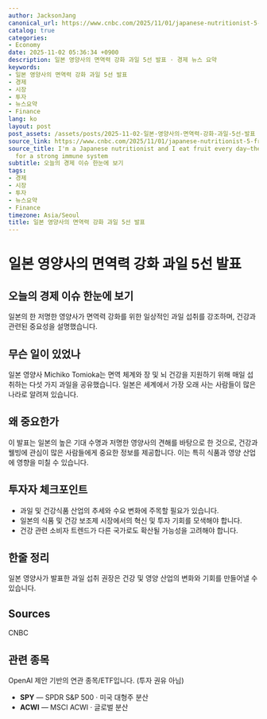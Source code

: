 ```yaml
---
author: JacksonJang
canonical_url: https://www.cnbc.com/2025/11/01/japanese-nutritionist-5-fruits-i-eat-every-day-for-longevity-and-brain-health.html
catalog: true
categories:
- Economy
date: 2025-11-02 05:36:34 +0900
description: 일본 영양사의 면역력 강화 과일 5선 발표 · 경제 뉴스 요약
keywords:
- 일본 영양사의 면역력 강화 과일 5선 발표
- 경제
- 시장
- 투자
- 뉴스요약
- Finance
lang: ko
layout: post
post_assets: /assets/posts/2025-11-02-일본-영양사의-면역력-강화-과일-5선-발표
source_link: https://www.cnbc.com/2025/11/01/japanese-nutritionist-5-fruits-i-eat-every-day-for-longevity-and-brain-health.html
source_title: I'm a Japanese nutritionist and I eat fruit every day—these 5 are best
  for a strong immune system
subtitle: 오늘의 경제 이슈 한눈에 보기
tags:
- 경제
- 시장
- 투자
- 뉴스요약
- Finance
timezone: Asia/Seoul
title: 일본 영양사의 면역력 강화 과일 5선 발표
---
```


# 일본 영양사의 면역력 강화 과일 5선 발표

## 오늘의 경제 이슈 한눈에 보기
일본의 한 저명한 영양사가 면역력 강화를 위한 일상적인 과일 섭취를 강조하며, 건강과 관련된 중요성을 설명했습니다.

## 무슨 일이 있었나
일본 영양사 Michiko Tomioka는 면역 체계와 장 및 뇌 건강을 지원하기 위해 매일 섭취하는 다섯 가지 과일을 공유했습니다. 일본은 세계에서 가장 오래 사는 사람들이 많은 나라로 알려져 있습니다.

## 왜 중요한가
이 발표는 일본의 높은 기대 수명과 저명한 영양사의 견해를 바탕으로 한 것으로, 건강과 웰빙에 관심이 많은 사람들에게 중요한 정보를 제공합니다. 이는 특히 식품과 영양 산업에 영향을 미칠 수 있습니다.

## 투자자 체크포인트
- 과일 및 건강식품 산업의 추세와 수요 변화에 주목할 필요가 있습니다.
- 일본의 식품 및 건강 보조제 시장에서의 혁신 및 투자 기회를 모색해야 합니다.
- 건강 관련 소비자 트렌드가 다른 국가로도 확산될 가능성을 고려해야 합니다.

## 한줄 정리
일본 영양사가 발표한 과일 섭취 권장은 건강 및 영양 산업의 변화와 기회를 만들어낼 수 있습니다.

## Sources
CNBC

## 관련 종목
OpenAI 제안 기반의 연관 종목/ETF입니다. (투자 권유 아님)
- **SPY** — SPDR S&P 500 · 미국 대형주 분산
- **ACWI** — MSCI ACWI · 글로벌 분산